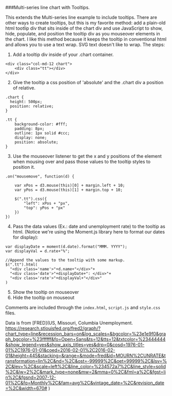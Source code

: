 ###Multi-series line chart with Tooltips.

This extends the Multi-series line example to include tooltips. There are other ways to create tooltips, but this is my favorite method: add a plain-old html tootlip div that sits inside of the chart div and use JavaScript to show, hide, populate, and position the tooltip div as you mouseover elements in the chart. I like this method because it keeps the tooltip in conventional html and allows you to use a text wrap. SVG text doesn't like to wrap. The steps:

1) Add a tooltip div inside of your .chart container.
```
<div class="col-md-12 chart">
    <div class="tt"></div>
</div>
```
2) Give the tooltip a css position of 'absolute' and the .chart div a position of relative.
```
.chart {
  height: 500px;
  position: relative;
}

.tt {
	background-color: #fff;
	padding: 8px;
	outline: 1px solid #ccc;
	display: none;
	position: absolute;
}
```
3) Use the mouseover listener to get the x and y positions of the element when mousing over and pass those values to the tooltip styles to position it.

```
.on("mousemove", function(d) {

    var xPos = d3.mouse(this)[0] + margin.left + 10;
    var yPos = d3.mouse(this)[1] + margin.top + 10;

    $(".tt").css({
        "left": xPos + "px",
        "top": yPos + "px"
    })
})
```

4) Pass the data values (Ex.: date and unemployment rate) to the tooltip as html. (Notice we're using the Moment.js library here to format our dates for display):
```
var displayDate = moment(d.date).format("MMM. YYYY");
var displayVal = d.rate+"%";

//Append the values to the tooltip with some markup.
$(".tt").html(
  "<div class='name'>"+d.name+"</div>"+
  "<div class='date'>"+displayDate+": </div>"+
  "<div class='rate'>"+displayVal+"</div>"
)
```

5) Show the tooltip on mouseover
6) Hide the tooltip on mouseout

Comments are included through the `index.html`, `script.js` and `style.css` files.


Data is from [FRED](US, Missouri, Columbia Unemployment.
https://research.stlouisfed.org/fred2/graph/?chart_type=line&recession_bars=on&log_scales=&bgcolor=%23e1e9f0&graph_bgcolor=%23ffffff&fo=Open+Sans&ts=12&tts=12&txtcolor=%23444444&show_legend=yes&show_axis_titles=yes&drp=0&cosd=1976-01-01%2C1976-01-01&coed=2016-02-01%2C2016-02-01&height=445&stacking=&range=&mode=fred&id=MOURN%2CUNRATE&transformation=lin%2C&nd=%2C&ost=-99999%2C&oet=99999%2C&lsv=%2C&lev=%2C&scale=left%2C&line_color=%234572a7%2C&line_style=solid%2C&lw=2%2C&mark_type=none&mw=2&mma=0%2C&fml=a%2C&fgst=lin%2C&fgsnd=2007-12-01%2C&fq=Monthly%2C&fam=avg%2C&vintage_date=%2C&revision_date=%2C&width=670#
)


